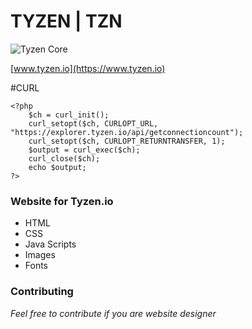 # TYZEN | TZN
![Tyzen Core](http://assets.tyzen.io/image/Tyzen-core.png)

[www.tyzen.io](https://www.tyzen.io)

#CURL
```
<?php 
    $ch = curl_init(); 
    curl_setopt($ch, CURLOPT_URL, "https://explorer.tyzen.io/api/getconnectioncount");
    curl_setopt($ch, CURLOPT_RETURNTRANSFER, 1); 
    $output = curl_exec($ch); 
    curl_close($ch);      
    echo $output;
?>
```

### Website for Tyzen.io
- HTML
- CSS
- Java Scripts
- Images
- Fonts

### Contributing
*Feel free to contribute if you are website designer*
